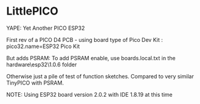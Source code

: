 # LittlePICO
YAPE: Yet Another PICO ESP32

First rev of a PICO D4 PCB - using board type of Pico Dev Kit : pico32.name=ESP32 Pico Kit

But adds PSRAM: To add PSRAM enable, use boards.local.txt in the hardware\esp32\1.0.6 folder

Otherwise just a pile of test of function sketches. Compared to very similar TinyPICO with PSRAM.

NOTE: Using ESP32 board version 2.0.2 with IDE 1.8.19 at this time
